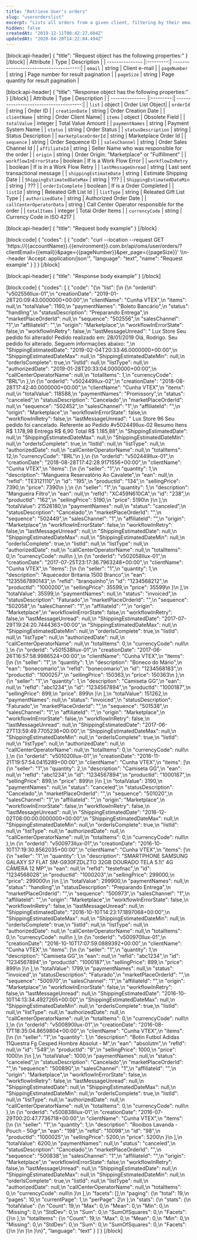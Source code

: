 ```yaml
---
title: "Retrieve User's orders"
slug: "userorderslist"
excerpt: "Lists all orders from a given client, filtering by their email."
hidden: false
createdAt: "2019-12-11T00:42:27.604Z"
updatedAt: "2020-04-20T14:22:04.494Z"
---
```

[block:api-header]
{
  "title": "Request object has the following properties:"
}
[/block]
| Attribute    | Type        | Description |
| --------------- |:---------:| --------------------------------------:|
| `email` | string | Client e-mail |
| `pageNumber` | string | Page number for result pagination |
| `pageSize` | string | Page quantity for result pagination |



[block:api-header]
{
  "title": "Response object has the following properties:"
}
[/block]
| Attribute    | Type        | Description |
| --------------- |:---------:| --------------------------------------:|
| `list` | object | Order List Object|
| `orderId` | string |  Order ID |
| `creationDate` | string | Order Creation Date |
| `clientName` | string | Order Client Name|
| `items` | object | Obsolete Field  |
| `totalValue` | integer | Total Value Amount |
| `paymentNames` | string | Payment System Name |
| `status` | string | Order Status |
| `statusDescription` | string | Status Description |
| `marketplaceOrderId` | string | Marketplace Order Id |
| `sequence` | string | Order Sequence ID |
| `salesChannel` | string | Order Sales Channel Id |
| `affiliateId` | string | Seller Name who was responsible for the order |
| `origin` | string | Order Origin: "Marketplace" or "Fulfillment" |
| `workflowInErrorState` | boolean | If is a Work Flow Error |
| `workflowInRetry` | boolean | If is in a Work Flow Retry |
| `lastMessageUnread` | string | Last sent transactional message  |
| `shippingEstimateDate` | string | Estimate Shipping Date |
| `ShippingEstimatedDateMax` | string | ??? |
| `ShippingEstimatedDateMin` | string | ??? |
| `orderIsComplete` | boolean | If is a Order Completed |
| `listId` | string | Releated Gift List Id |
| `listType` | string | Releated Gift List Type |
| `authorizedDate` | string | Authorized Order Date |
| `callCenterOperatorData` | string | Call Center Operator responsible for the order |
| `totalItems` | integer | Total Order Items |
| `currencyCode` | string | Currency Code in ISO 4217  |

[block:api-header]
{
  "title": "Request body example"
}
[/block]

[block:code]
{
  "codes": [
    {
      "code": "curl --location --request GET 'https://{{accountName}}.{{environment}}.com.br/api/oms/user/orders/?clientEmail={{email}}&page={{pageNumber}}&per_page={{pageSize}}' \\\n--header 'Accept: application/json'",
      "language": "text",
      "name": "Request example"
    }
  ]
}
[/block]

[block:api-header]
{
  "title": "Response body example"
}
[/block]

[block:code]
{
  "codes": [
    {
      "code": "{\n  \"list\": [\n    {\n      \"orderId\": \"v502556llux-01\",\n      \"creationDate\": \"2019-01-28T20:09:43.0000000+00:00\",\n      \"clientName\": \"Cunha VTEX\",\n      \"items\": null,\n      \"totalValue\": 1160,\n      \"paymentNames\": \"Boleto Bancário\",\n      \"status\": \"handling\",\n      \"statusDescription\": \"Preparando Entrega\",\n      \"marketPlaceOrderId\": null,\n      \"sequence\": \"502556\",\n      \"salesChannel\": \"1\",\n      \"affiliateId\": \"\",\n      \"origin\": \"Marketplace\",\n      \"workflowInErrorState\": false,\n      \"workflowInRetry\": false,\n      \"lastMessageUnread\": \" Lux Store Seu pedido foi alterado! Pedido realizado em: 28/01/2019 Olá, Rodrigo. Seu pedido foi alterado. Seguem informações abaixo: \",\n      \"ShippingEstimatedDate\": \"2019-02-04T20:33:46.0000000+00:00\",\n      \"ShippingEstimatedDateMax\": null,\n      \"ShippingEstimatedDateMin\": null,\n      \"orderIsComplete\": true,\n      \"listId\": null,\n      \"listType\": null,\n      \"authorizedDate\": \"2019-01-28T20:33:04.0000000+00:00\",\n      \"callCenterOperatorName\": null,\n      \"totalItems\": 1,\n      \"currencyCode\": \"BRL\"\n    },\n    {\n      \"orderId\": \"v502449llux-02\",\n      \"creationDate\": \"2018-08-28T17:42:40.0000000+00:00\",\n      \"clientName\": \"Cunha VTEX\",\n      \"items\": null,\n      \"totalValue\": 118588,\n      \"paymentNames\": \"Promissory\",\n      \"status\": \"canceled\",\n      \"statusDescription\": \"Cancelado\",\n      \"marketPlaceOrderId\": null,\n      \"sequence\": \"502452\",\n      \"salesChannel\": \"1\",\n      \"affiliateId\": \"\",\n      \"origin\": \"Marketplace\",\n      \"workflowInErrorState\": false,\n      \"workflowInRetry\": false,\n      \"lastMessageUnread\": \" Lux Store 96 Seu pedido foi cancelado. Referente ao Pedido #v502449llux-02 Resumo Itens R$ 1.178,98 Entrega R$ 6,90 Total R$ 1.185,88\",\n      \"ShippingEstimatedDate\": null,\n      \"ShippingEstimatedDateMax\": null,\n      \"ShippingEstimatedDateMin\": null,\n      \"orderIsComplete\": true,\n      \"listId\": null,\n      \"listType\": null,\n      \"authorizedDate\": null,\n      \"callCenterOperatorName\": null,\n      \"totalItems\": 12,\n      \"currencyCode\": \"BRL\"\n    },\n    {\n      \"orderId\": \"v502449llux-01\",\n      \"creationDate\": \"2018-08-28T17:42:28.9171556+00:00\",\n      \"clientName\": \"Cunha VTEX\",\n      \"items\": [\n        {\n          \"seller\": \"1\",\n          \"quantity\": 1,\n          \"description\": \"Mangueira Reservatório Ao Cavalete\",\n          \"ean\": null,\n          \"refId\": \"TE3121110\",\n          \"id\": \"195\",\n          \"productId\": \"134\",\n          \"sellingPrice\": 7390,\n          \"price\": 7390\n        },\n        {\n          \"seller\": \"1\",\n          \"quantity\": 1,\n          \"description\": \"Mangueira Filtro\",\n          \"ean\": null,\n          \"refId\": \"XC459N610CA\",\n          \"id\": \"238\",\n          \"productId\": \"162\",\n          \"sellingPrice\": 5190,\n          \"price\": 5190\n        }\n      ],\n      \"totalValue\": 21526180,\n      \"paymentNames\": null,\n      \"status\": \"canceled\",\n      \"statusDescription\": \"Cancelado\",\n      \"marketPlaceOrderId\": \"\",\n      \"sequence\": \"502449\",\n      \"salesChannel\": \"1\",\n      \"affiliateId\": \"\",\n      \"origin\": \"Marketplace\",\n      \"workflowInErrorState\": false,\n      \"workflowInRetry\": false,\n      \"lastMessageUnread\": null,\n      \"ShippingEstimatedDate\": null,\n      \"ShippingEstimatedDateMax\": null,\n      \"ShippingEstimatedDateMin\": null,\n      \"orderIsComplete\": true,\n      \"listId\": null,\n      \"listType\": null,\n      \"authorizedDate\": null,\n      \"callCenterOperatorName\": null,\n      \"totalItems\": 0,\n      \"currencyCode\": null\n    },\n    {\n      \"orderId\": \"v502058llux-01\",\n      \"creationDate\": \"2017-07-25T23:17:36.7963248+00:00\",\n      \"clientName\": \"Cunha VTEX\",\n      \"items\": [\n        {\n          \"seller\": \"1\",\n          \"quantity\": 1,\n          \"description\": \"Aquecedor Britania 1500 Branco\",\n          \"ean\": \"1235567890143\",\n          \"refId\": \"branquinho\",\n          \"id\": \"1234568212\",\n          \"productId\": \"1000200\",\n          \"sellingPrice\": 35599,\n          \"price\": 35599\n        }\n      ],\n      \"totalValue\": 35599,\n      \"paymentNames\": null,\n      \"status\": \"invoiced\",\n      \"statusDescription\": \"Faturado\",\n      \"marketPlaceOrderId\": \"\",\n      \"sequence\": \"502058\",\n      \"salesChannel\": \"1\",\n      \"affiliateId\": \"\",\n      \"origin\": \"Marketplace\",\n      \"workflowInErrorState\": false,\n      \"workflowInRetry\": false,\n      \"lastMessageUnread\": null,\n      \"ShippingEstimatedDate\": \"2017-07-29T19:24:20.7444363+00:00\",\n      \"ShippingEstimatedDateMax\": null,\n      \"ShippingEstimatedDateMin\": null,\n      \"orderIsComplete\": true,\n      \"listId\": null,\n      \"listType\": null,\n      \"authorizedDate\": null,\n      \"callCenterOperatorName\": null,\n      \"totalItems\": 0,\n      \"currencyCode\": null\n    },\n    {\n      \"orderId\": \"v501538llux-01\",\n      \"creationDate\": \"2017-06-26T16:57:58.9986524+00:00\",\n      \"clientName\": \"Cunha VTEX\",\n      \"items\": [\n        {\n          \"seller\": \"1\",\n          \"quantity\": 1,\n          \"description\": \"Boneco do Mário\",\n          \"ean\": \"bonecomario\",\n          \"refId\": \"bonecomario\",\n          \"id\": \"1234568183\",\n          \"productId\": \"1000257\",\n          \"sellingPrice\": 150363,\n          \"price\": 150363\n        },\n        {\n          \"seller\": \"1\",\n          \"quantity\": 1,\n          \"description\": \"Camiseta GG\",\n          \"ean\": null,\n          \"refId\": \"abc1234\",\n          \"id\": \"1234567894\",\n          \"productId\": \"1000187\",\n          \"sellingPrice\": 899,\n          \"price\": 899\n        }\n      ],\n      \"totalValue\": 151262,\n      \"paymentNames\": null,\n      \"status\": \"invoiced\",\n      \"statusDescription\": \"Faturado\",\n      \"marketPlaceOrderId\": \"\",\n      \"sequence\": \"501538\",\n      \"salesChannel\": \"1\",\n      \"affiliateId\": \"\",\n      \"origin\": \"Marketplace\",\n      \"workflowInErrorState\": false,\n      \"workflowInRetry\": false,\n      \"lastMessageUnread\": null,\n      \"ShippingEstimatedDate\": \"2017-06-27T13:59:49.7705236+00:00\",\n      \"ShippingEstimatedDateMax\": null,\n      \"ShippingEstimatedDateMin\": null,\n      \"orderIsComplete\": true,\n      \"listId\": null,\n      \"listType\": null,\n      \"authorizedDate\": null,\n      \"callCenterOperatorName\": null,\n      \"totalItems\": 0,\n      \"currencyCode\": null\n    },\n    {\n      \"orderId\": \"v501020llux-01\",\n      \"creationDate\": \"2016-11-21T19:57:54.0415289+00:00\",\n      \"clientName\": \"Cunha VTEX\",\n      \"items\": [\n        {\n          \"seller\": \"1\",\n          \"quantity\": 2,\n          \"description\": \"Camiseta GG\",\n          \"ean\": null,\n          \"refId\": \"abc1234\",\n          \"id\": \"1234567894\",\n          \"productId\": \"1000187\",\n          \"sellingPrice\": 899,\n          \"price\": 899\n        }\n      ],\n      \"totalValue\": 3190,\n      \"paymentNames\": null,\n      \"status\": \"canceled\",\n      \"statusDescription\": \"Cancelado\",\n      \"marketPlaceOrderId\": \"\",\n      \"sequence\": \"501020\",\n      \"salesChannel\": \"1\",\n      \"affiliateId\": \"\",\n      \"origin\": \"Marketplace\",\n      \"workflowInErrorState\": false,\n      \"workflowInRetry\": false,\n      \"lastMessageUnread\": null,\n      \"ShippingEstimatedDate\": \"2016-12-02T08:00:00.0000000+00:00\",\n      \"ShippingEstimatedDateMax\": null,\n      \"ShippingEstimatedDateMin\": null,\n      \"orderIsComplete\": true,\n      \"listId\": null,\n      \"listType\": null,\n      \"authorizedDate\": null,\n      \"callCenterOperatorName\": null,\n      \"totalItems\": 0,\n      \"currencyCode\": null\n    },\n    {\n      \"orderId\": \"v500973llux-01\",\n      \"creationDate\": \"2016-10-10T17:19:30.8562035+00:00\",\n      \"clientName\": \"Cunha VTEX\",\n      \"items\": [\n        {\n          \"seller\": \"1\",\n          \"quantity\": 1,\n          \"description\": \"SMARTPHONE SAMSUNG GALAXY S7 FLAT SM-G930FZDLZTO 32GB DOURADO TELA 5.1\\\" 4G CÂMERA 12 MP\",\n          \"ean\": null,\n          \"refId\": \"testefnac\",\n          \"id\": \"1234568028\",\n          \"productId\": \"1000203\",\n          \"sellingPrice\": 299000,\n          \"price\": 299000\n        }\n      ],\n      \"totalValue\": 299900,\n      \"paymentNames\": null,\n      \"status\": \"handling\",\n      \"statusDescription\": \"Preparando Entrega\",\n      \"marketPlaceOrderId\": \"\",\n      \"sequence\": \"500973\",\n      \"salesChannel\": \"1\",\n      \"affiliateId\": \"\",\n      \"origin\": \"Marketplace\",\n      \"workflowInErrorState\": false,\n      \"workflowInRetry\": false,\n      \"lastMessageUnread\": null,\n      \"ShippingEstimatedDate\": \"2016-10-10T14:23:17.1897068+00:00\",\n      \"ShippingEstimatedDateMax\": null,\n      \"ShippingEstimatedDateMin\": null,\n      \"orderIsComplete\": true,\n      \"listId\": null,\n      \"listType\": null,\n      \"authorizedDate\": null,\n      \"callCenterOperatorName\": null,\n      \"totalItems\": 0,\n      \"currencyCode\": null\n    },\n    {\n      \"orderId\": \"v500970llux-01\",\n      \"creationDate\": \"2016-10-10T17:07:59.0889392+00:00\",\n      \"clientName\": \"Cunha VTEX\",\n      \"items\": [\n        {\n          \"seller\": \"1\",\n          \"quantity\": 1,\n          \"description\": \"Camiseta GG\",\n          \"ean\": null,\n          \"refId\": \"abc1234\",\n          \"id\": \"1234567894\",\n          \"productId\": \"1000187\",\n          \"sellingPrice\": 899,\n          \"price\": 899\n        }\n      ],\n      \"totalValue\": 1799,\n      \"paymentNames\": null,\n      \"status\": \"invoiced\",\n      \"statusDescription\": \"Faturado\",\n      \"marketPlaceOrderId\": \"\",\n      \"sequence\": \"500970\",\n      \"salesChannel\": \"1\",\n      \"affiliateId\": \"\",\n      \"origin\": \"Marketplace\",\n      \"workflowInErrorState\": false,\n      \"workflowInRetry\": false,\n      \"lastMessageUnread\": null,\n      \"ShippingEstimatedDate\": \"2016-10-10T14:13:34.4927265+00:00\",\n      \"ShippingEstimatedDateMax\": null,\n      \"ShippingEstimatedDateMin\": null,\n      \"orderIsComplete\": true,\n      \"listId\": null,\n      \"listType\": null,\n      \"authorizedDate\": null,\n      \"callCenterOperatorName\": null,\n      \"totalItems\": 0,\n      \"currencyCode\": null\n    },\n    {\n      \"orderId\": \"v500890llux-01\",\n      \"creationDate\": \"2016-08-17T18:35:04.8659804+00:00\",\n      \"clientName\": \"Cunha VTEX\",\n      \"items\": [\n        {\n          \"seller\": \"1\",\n          \"quantity\": 1,\n          \"description\": \"Botin Futbol Adidas 11Questra Fg Cesped Hombre Absolut - M\",\n          \"ean\": \"absolutm\",\n          \"refId\": null,\n          \"id\": \"549\",\n          \"productId\": \"9\",\n          \"sellingPrice\": 1000,\n          \"price\": 1000\n        }\n      ],\n      \"totalValue\": 1000,\n      \"paymentNames\": null,\n      \"status\": \"canceled\",\n      \"statusDescription\": \"Cancelado\",\n      \"marketPlaceOrderId\": \"\",\n      \"sequence\": \"500890\",\n      \"salesChannel\": \"1\",\n      \"affiliateId\": \"\",\n      \"origin\": \"Marketplace\",\n      \"workflowInErrorState\": false,\n      \"workflowInRetry\": false,\n      \"lastMessageUnread\": null,\n      \"ShippingEstimatedDate\": null,\n      \"ShippingEstimatedDateMax\": null,\n      \"ShippingEstimatedDateMin\": null,\n      \"orderIsComplete\": true,\n      \"listId\": null,\n      \"listType\": null,\n      \"authorizedDate\": null,\n      \"callCenterOperatorName\": null,\n      \"totalItems\": 0,\n      \"currencyCode\": null\n    },\n    {\n      \"orderId\": \"v500838llux-01\",\n      \"creationDate\": \"2016-07-29T00:20:47.7736718+00:00\",\n      \"clientName\": \"Cunha VTEX\",\n      \"items\": [\n        {\n          \"seller\": \"1\",\n          \"quantity\": 1,\n          \"description\": \"Rooibos Lavanda - Pouch - 50gr\",\n          \"ean\": \"198\",\n          \"refId\": \"10098\",\n          \"id\": \"98\",\n          \"productId\": \"1000025\",\n          \"sellingPrice\": 5200,\n          \"price\": 5200\n        }\n      ],\n      \"totalValue\": 6200,\n      \"paymentNames\": null,\n      \"status\": \"canceled\",\n      \"statusDescription\": \"Cancelado\",\n      \"marketPlaceOrderId\": \"\",\n      \"sequence\": \"500838\",\n      \"salesChannel\": \"1\",\n      \"affiliateId\": \"\",\n      \"origin\": \"Marketplace\",\n      \"workflowInErrorState\": false,\n      \"workflowInRetry\": false,\n      \"lastMessageUnread\": null,\n      \"ShippingEstimatedDate\": null,\n      \"ShippingEstimatedDateMax\": null,\n      \"ShippingEstimatedDateMin\": null,\n      \"orderIsComplete\": true,\n      \"listId\": null,\n      \"listType\": null,\n      \"authorizedDate\": null,\n      \"callCenterOperatorName\": null,\n      \"totalItems\": 0,\n      \"currencyCode\": null\n    }\n  ],\n  \"facets\": [],\n  \"paging\": {\n    \"total\": 19,\n    \"pages\": 10,\n    \"currentPage\": 1,\n    \"perPage\": 2\n  },\n  \"stats\": {\n    \"stats\": {\n      \"totalValue\": {\n        \"Count\": 19,\n        \"Max\": 0,\n        \"Mean\": 0,\n        \"Min\": 0,\n        \"Missing\": 0,\n        \"StdDev\": 0,\n        \"Sum\": 0,\n        \"SumOfSquares\": 0,\n        \"Facets\": {}\n      },\n      \"totalItems\": {\n        \"Count\": 19,\n        \"Max\": 0,\n        \"Mean\": 0,\n        \"Min\": 0,\n        \"Missing\": 0,\n        \"StdDev\": 0,\n        \"Sum\": 0,\n        \"SumOfSquares\": 0,\n        \"Facets\": {}\n      }\n    }\n  }\n}",
      "language": "text"
    }
  ]
}
[/block]